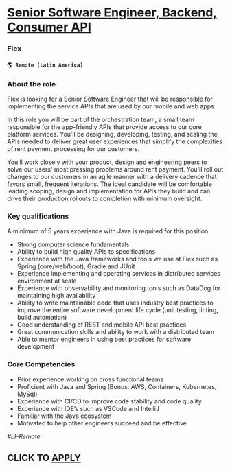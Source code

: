 # [Senior Software Engineer, Backend, Consumer API](https://www.remotewlb.com/apply/senior-software-engineer-backend-consumer-api-133740)  
### Flex  
#### `🌎 Remote (Latin America)`  

### **About the role**

Flex is looking for a Senior Software Engineer that will be responsible for implementing the service APIs that are used by our mobile and web apps.

In this role you will be part of the orchestration team, a small team responsible for the app-friendly APIs that provide access to our core platform services. You’ll be designing, developing, testing, and scaling the APIs needed to deliver great user experiences that simplify the complexities of rent payment processing for our customers.

You’ll work closely with your product, design and engineering peers to solve our users' most pressing problems around rent payment. You’ll roll out changes to our customers in an agile manner with a delivery cadence that favors small, frequent iterations. The ideal candidate will be comfortable leading scoping, design and implementation for APIs they build and can drive their production rollouts to completion with minimum oversight.

### **Key qualifications**

A minimum of 5 years experience with Java is required for this position.

  * Strong computer science fundamentals 
  * Ability to build high quality APIs to specifications
  * Experience with the Java frameworks and tools we use at Flex such as Spring (core/web/boot), Gradle and JUnit
  * Experience implementing and operating services in distributed services environment at scale
  * Experience with observability and monitoring tools such as DataDog for maintaining high availability
  * Ability to write maintainable code that uses industry best practices to improve the entire software development life cycle (unit testing, linting, build automation)
  * Good understanding of REST and mobile API best practices
  * Great communication skills and ability to work with a distributed team
  * Able to mentor engineers in using best practices for software development

### Core Competencies

  * Prior experience working on cross functional teams
  * Proficient with Java and Spring (Bonus: AWS, Containers, Kubernetes, MySql)
  * Experience with CI/CD to improve code stability and code quality
  * Experience with IDE’s such as VSCode and IntelliJ
  * Familiar with the Java ecosystem
  * Motivated to help other engineers succeed and be effective

_#LI-Remote_

  
## CLICK TO [APPLY](https://www.remotewlb.com/apply/senior-software-engineer-backend-consumer-api-133740)

